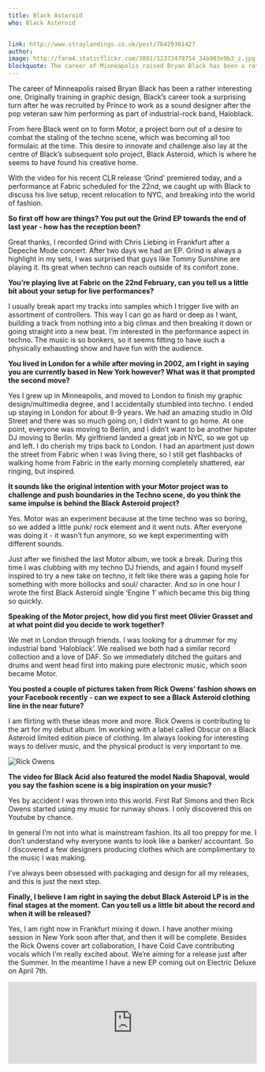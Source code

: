 ```yaml
---
title: Black Asteroid
who: Black Asteroid


link: http://www.straylandings.co.uk/post/76429361427
author:
image: http://farm4.staticflickr.com/3801/12373479754_34b903e9b3_z.jpg
blockquote: The career of Minneapolis raised Bryan Black has been a rather interesting one. Originally training in graphic design, Black’s career took a surprising turn after he was recruited by Prince to work as a sound designer after the pop veteran saw him performing as part of industrial-rock band, Haloblack.
---
```


The career of Minneapolis raised Bryan Black has been a rather interesting one. Originally training in graphic design, Black’s career took a surprising turn after he was recruited by Prince to work as a sound designer after the pop veteran saw him performing as part of industrial-rock band, Haloblack.

From here Black went on to form Motor, a project born out of a desire to combat the staling of the techno scene, which was becoming all too formulaic at the time. This desire to innovate and challenge also lay at the centre of Black’s subsequent solo project, Black Asteroid, which is where he seems to have found his creative home.

With the video for his recent CLR release ‘Grind’ premiered today, and a performance at Fabric scheduled for the 22nd, we caught up with Black to discuss his live setup, recent relocation to NYC, and breaking into the world of fashion.

**So first off how are things? You put out the Grind EP towards the end of last year - how has the reception been?**

Great thanks, I recorded Grind with Chris Liebing in Frankfurt after a Depeche Mode concert. After two days we had an EP. Grind is always a highlight in my sets, I was surprised that guys like Tommy Sunshine are playing it. Its great when techno can reach outside of its comfort zone.

**You’re playing live at Fabric on the 22nd February, can you tell us a little bit about your setup for live performances?**

I usually break apart my tracks into samples which I trigger live with an assortment of controllers. This way I can go as hard or deep as I want, building a track from nothing into a big climax and then breaking it down or going straight into a new beat. I’m interested in the performance aspect in techno. The music is so bonkers, so it seems fitting to have such a physically exhausting show and have fun with the audience. 

**You lived in London for a while after moving in 2002, am I right in saying you are currently based in New York however? What was it that prompted the second move?**

Yes I grew up in Minneapolis, and moved to London to finish my graphic design/multimedia degree, and I accidentally stumbled into techno. I ended up staying in London for about 8-9 years. We had an amazing studio in Old Street and there was so much going on, I didn’t want to go home. At one point, everyone was moving to Berlin, and I didn’t want to be another hipster DJ moving to Berlin. My girlfriend landed a great job in NYC, so we got up and left. I do cherish my trips back to London. I had an apartment just down the street from Fabric when I was living there, so I still get flashbacks of walking home from Fabric in the early morning completely shattered, ear ringing, but inspired. 

**It sounds like the original intention with your Motor project was to challenge and push boundaries in the Techno scene, do you think the same impulse is behind the Black Asteroid project?**

Yes. Motor was an experiment because at the time techno was so boring, so we added a little punk/ rock element and it went nuts. After everyone was doing it - it wasn’t fun anymore, so we kept experimenting with different sounds.

Just after we finished the last Motor album, we took a break. During this time I was clubbing with my techno DJ friends, and again I found myself inspired to try a new take on techno, it felt like there was a gaping hole for something with more bollocks and soul/ character. And so in one hour I wrote the first Black Asteroid single ‘Engine 1’ which became this big thing so quickly.  

**Speaking of the Motor project, how did you first meet Olivier Grasset and at what point did you decide to work together?**

We met in London through friends. I was looking for a drummer for my industrial band ‘Haloblack’. We realised we both had a similar record collection and a love of DAF. So we immediately ditched the guitars and drums and went head first into making pure electronic music, which soon became Motor. 

**You posted a couple of pictures taken from Rick Owens’ fashion shows on your Facebook recently - can we expect to see a Black Asteroid clothing line in the near future?**

I am flirting with these ideas more and more. Rick Owens is contributing to the art for my debut album. Im working with a label called Obscur on a Black Asteroid limited edition piece of clothing. Im always looking for interesting ways to deliver music, and the physical product is very important to me. 

![Rick Owens](http://farm4.staticflickr.com/3834/12501564525_a32cf9f57f_n.jpg)

**The video for Black Acid also featured the model Nadia Shapoval, would you say the fashion scene is a big inspiration on your music?**

Yes by accident I was thrown into this world. First Raf Simons and then Rick Owens started using my music for runway shows. I only discovered this on Youtube by chance. 

In general I’m not into what is mainstream fashion. Its all too preppy for me. I don’t understand why everyone wants to look like a banker/ accountant. So I discovered a few designers producing clothes which are complimentary to the music I was making. 

I’ve always been obsessed with packaging and design for all my releases, and this is just the next step.   

**Finally, I believe I am right in saying the debut Black Asteroid LP is in the final stages at the moment. Can you tell us a little bit about the record and when it will be released?**

Yes, I am right now in Frankfurt mixing it down. I have another mixing session in New York soon after that, and then it will be complete. Besides the Rick Owens cover art collaboration, I have Cold Cave contributing vocals which I’m really excited about. We’re aiming for a release just after the Summer. In the meantime I have a new EP coming out on Electric Deluxe on April 7th.

<iframe frameborder="no" height="166" scrolling="no" src="https://w.soundcloud.com/player/?url=https%3A//api.soundcloud.com/tracks/57160804&amp;color=ff5500&amp;auto_play=false&amp;hide_related=false&amp;show_artwork=true" width="100%"></iframe>